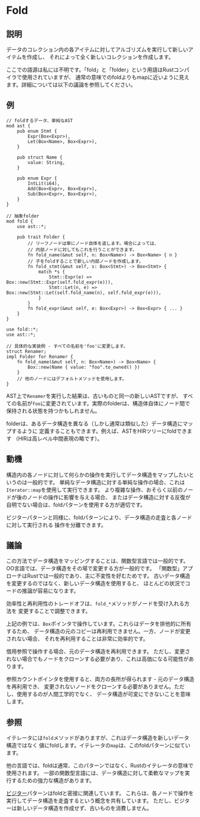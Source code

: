 # Fold

## 説明

データのコレクション内の各アイテムに対してアルゴリズムを実行して新しいアイテムを作成し、
それによって全く新しいコレクションを作成します。

ここでの語源は私には不明です。「fold」と「folder」という用語はRustコンパイラで使用されていますが、
通常の意味でのfoldよりもmapに近いように見えます。詳細については以下の議論を参照してください。

## 例

```rust,ignore
// foldするデータ、単純なAST
mod ast {
    pub enum Stmt {
        Expr(Box<Expr>),
        Let(Box<Name>, Box<Expr>),
    }

    pub struct Name {
        value: String,
    }

    pub enum Expr {
        IntLit(i64),
        Add(Box<Expr>, Box<Expr>),
        Sub(Box<Expr>, Box<Expr>),
    }
}

// 抽象folder
mod fold {
    use ast::*;

    pub trait Folder {
        // リーフノードは単にノード自体を返します。場合によっては、
        // 内部ノードに対してもこれを行うことができます。
        fn fold_name(&mut self, n: Box<Name>) -> Box<Name> { n }
        // 子をfoldすることで新しい内部ノードを作成します。
        fn fold_stmt(&mut self, s: Box<Stmt>) -> Box<Stmt> {
            match *s {
                Stmt::Expr(e) => Box::new(Stmt::Expr(self.fold_expr(e))),
                Stmt::Let(n, e) => Box::new(Stmt::Let(self.fold_name(n), self.fold_expr(e))),
            }
        }
        fn fold_expr(&mut self, e: Box<Expr>) -> Box<Expr> { ... }
    }
}

use fold::*;
use ast::*;

// 具体的な実装例 - すべての名前を'foo'に変更します。
struct Renamer;
impl Folder for Renamer {
    fn fold_name(&mut self, n: Box<Name>) -> Box<Name> {
        Box::new(Name { value: "foo".to_owned() })
    }
    // 他のノードにはデフォルトメソッドを使用します。
}
```

AST上で`Renamer`を実行した結果は、古いものと同一の新しいASTですが、
すべての名前が`foo`に変更されています。実際のfolderは、構造体自体にノード間で
保持される状態を持つかもしれません。

folderは、あるデータ構造を異なる（しかし通常は類似した）データ構造にマップするように
定義することもできます。例えば、ASTをHIRツリーにfoldできます
（HIRは高レベル中間表現の略です）。

## 動機

構造内の各ノードに対して何らかの操作を実行してデータ構造をマップしたいというのは一般的です。
単純なデータ構造に対する単純な操作の場合、これは`Iterator::map`を使用して実行できます。
より複雑な操作、おそらく以前のノードが後のノードの操作に影響を与える場合、
またはデータ構造に対する反復が自明でない場合は、foldパターンを使用する方が適切です。

ビジターパターンと同様に、foldパターンにより、データ構造の走査と各ノードに対して実行される
操作を分離できます。

## 議論

この方法でデータ構造をマッピングすることは、関数型言語では一般的です。
OO言語では、データ構造をその場で変更する方が一般的です。
「関数型」アプローチはRustでは一般的であり、主に不変性を好むためです。
古いデータ構造を変更するのではなく、新しいデータ構造を使用すると、
ほとんどの状況でコードの推論が容易になります。

効率性と再利用性のトレードオフは、`fold_*`メソッドがノードを受け入れる方法を
変更することで調整できます。

上記の例では、`Box`ポインタで操作しています。これらはデータを排他的に所有するため、
データ構造の元のコピーは再利用できません。一方、ノードが変更されない場合、
それを再利用することは非常に効率的です。

借用参照で操作する場合、元のデータ構造を再利用できます。
ただし、変更されない場合でもノードをクローンする必要があり、これは高価になる可能性があります。

参照カウントポインタを使用すると、両方の長所が得られます -
元のデータ構造を再利用でき、
変更されないノードをクローンする必要がありません。ただし、使用するのが人間工学的でなく、
データ構造が可変にできないことを意味します。

## 参照

イテレータには`fold`メソッドがありますが、これはデータ構造を新しいデータ構造ではなく
値にfoldします。イテレータの`map`は、このfoldパターンに似ています。

他の言語では、foldは通常、このパターンではなく、Rustのイテレータの意味で使用されます。
一部の関数型言語には、データ構造に対して柔軟なマップを実行するための強力な構造があります。

[ビジター](../behavioural/visitor.md)パターンはfoldと密接に関連しています。
これらは、各ノードで操作を実行してデータ構造を走査するという概念を共有しています。
ただし、ビジターは新しいデータ構造を作成せず、古いものを消費しません。
